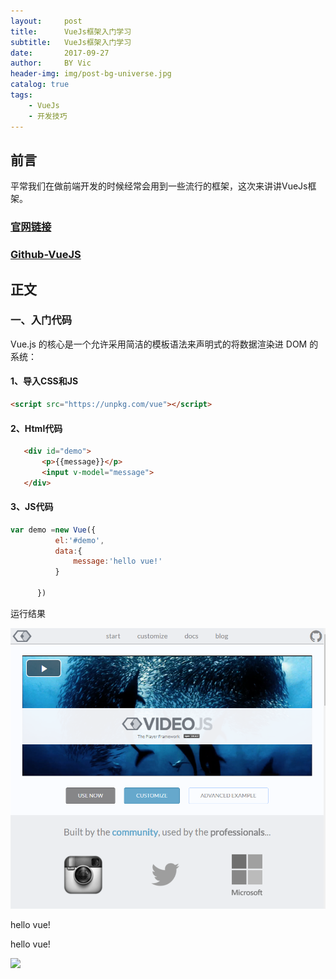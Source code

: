 ```yaml
---
layout:     post
title:      VueJs框架入门学习
subtitle:   VueJs框架入门学习
date:       2017-09-27
author:     BY Vic
header-img: img/post-bg-universe.jpg
catalog: true
tags:
    - VueJs
    - 开发技巧
---
```



## 前言

平常我们在做前端开发的时候经常会用到一些流行的框架，这次来讲讲VueJs框架。

### [官网链接](https://cn.vuejs.org/ "vuejs")

### [Github-VueJS](https://github.com/vuejs/vue "Github-VueJS")

## 正文

### 一、入门代码

Vue.js 的核心是一个允许采用简洁的模板语法来声明式的将数据渲染进 DOM 的系统：

#### 1、导入CSS和JS

```html
<script src="https://unpkg.com/vue"></script>
```
#### 2、Html代码
```html
   <div id="demo">
       <p>{{message}}</p>
       <input v-model="message">
   </div>
```
#### 3、JS代码
```js
var demo =new Vue({
          el:'#demo',
          data:{
              message:'hello vue!'
          }

      })
```
运行结果

![](https://github.com/Eaaon/VideoJS-demo/blob/master/official-demo/offial_view.png)

hello vue!

hello vue!

![](http://ww1.sinaimg.cn/large/006y8lVagw1f95tr49ed7j30no0csdir.jpg)

